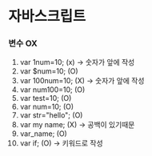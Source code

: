 # 자바스크립트
### 변수 OX
1. var 1num=10; (x) -> 숫자가 앞에 작성
2. var $num=10; (O)
3. var 100num=10; (X) -> 숫자가 앞에 작성
4. var num100=10; (O)
5. var test=10; (O)
6. var num=10; (O)
7. var str="hello"; (O)
8. var my name; (X) -> 공백이 있기때문
9. var_name; (O)
10. var if; (O) -> 키워드로 작성